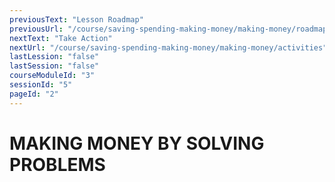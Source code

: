 ```yaml
---
previousText: "Lesson Roadmap"
previousUrl: "/course/saving-spending-making-money/making-money/roadmap"
nextText: "Take Action"
nextUrl: "/course/saving-spending-making-money/making-money/activities"
lastLession: "false"
lastSession: "false"
courseModuleId: "3"
sessionId: "5"
pageId: "2"
---
```



# MAKING MONEY BY SOLVING PROBLEMS
<sparkle-video-player src="./animation/m2l4.mp4" />